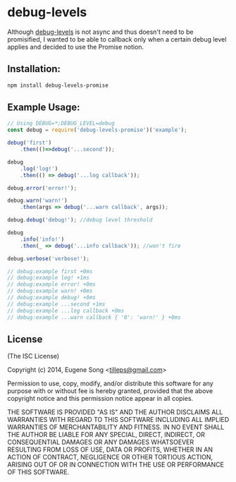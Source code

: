 debug-levels
============

Although [debug-levels](https://www.npmjs.com/package/debug-levels) is not async and thus doesn't need to be promisified, 
I wanted to be able to callback only when a certain debug level applies and decided to use the Promise notion.

## Installation:
```bash
npm install debug-levels-promise
```

## Example Usage:

```javascript
// Using DEBUG=*;DEBUG_LEVEL=debug
const debug = require('debug-levels-promise')('example');

debug('first')
    .then(()=>debug('...second'));

debug
    .log('log!')
    .then(() => debug('...log callback'));

debug.error('error!');

debug.warn('warn!')
    .then(args => debug('...warn callback', args));

debug.debug('debug!'); //debug level threshold

debug
    .info('info!')
    .then(_ => debug('...info callback')); //won't fire

debug.verbose('verbose!');

// debug:example first +0ms
// debug:example log! +1ms
// debug:example error! +0ms
// debug:example warn! +0ms
// debug:example debug! +0ms
// debug:example ...second +1ms
// debug:example ...log callback +0ms
// debug:example ...warn callback { '0': 'warn!' } +0ms
```


## License

(The ISC License)

Copyright (c) 2014, Eugene Song &lt;tilleps@gmail.com&gt;

Permission to use, copy, modify, and/or distribute this software for any
purpose with or without fee is hereby granted, provided that the above
copyright notice and this permission notice appear in all copies.

THE SOFTWARE IS PROVIDED "AS IS" AND THE AUTHOR DISCLAIMS ALL WARRANTIES
WITH REGARD TO THIS SOFTWARE INCLUDING ALL IMPLIED WARRANTIES OF
MERCHANTABILITY AND FITNESS. IN NO EVENT SHALL THE AUTHOR BE LIABLE FOR
ANY SPECIAL, DIRECT, INDIRECT, OR CONSEQUENTIAL DAMAGES OR ANY DAMAGES
WHATSOEVER RESULTING FROM LOSS OF USE, DATA OR PROFITS, WHETHER IN AN
ACTION OF CONTRACT, NEGLIGENCE OR OTHER TORTIOUS ACTION, ARISING OUT OF
OR IN CONNECTION WITH THE USE OR PERFORMANCE OF THIS SOFTWARE.

